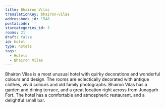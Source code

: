 ```yaml
---
title: Bhairon Vilas
translationKey: bhairon-vilas
addressbook_id: 1548
postalcode: ''
starcategories_id: 3
rooms: 21
draft: false
id: hotel
type: hotels
tags:
  - Hotels
  - Bhairon Vilas
---
```

Bhairon Vilas is a most unusual hotel with quirky decorations and wonderful colours and design. The rooms are eclectically decorated with antique clothes, vivid colours and old family photographs. Bhairon Vilas has a garden and dining terrace, and a great location right across from Junagarh Fort. The hotel has a comfortable and atmospheric restaurant, and a delightful small bar.